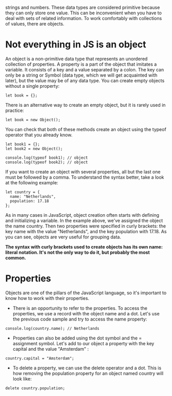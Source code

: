strings and numbers. These data types are considered primitive because they can only store one value. This can be inconvenient when you have to deal with sets of related information. To work comfortably with collections of values, there are objects.

# Not everything in JS is an object
An object is a non-primitive data type that represents an unordered collection of properties. A property is a part of the object that imitates a variable. It consists of a key and a value separated by a colon. The key can only be a string or Symbol (data type, which we will get acquainted with later), but the value may be of any data type. You can create empty objects without a single property:
```
let book = {};
```
There is an alternative way to create an empty object, but it is rarely used in practice:
```
let book = new Object();
```
You can check that both of these methods create an object using the typeof operator that you already know.
```
let book1 = {};
let book2 = new Object();

console.log(typeof book1); // object
console.log(typeof book2); // object
```
If you want to create an object with several properties, all but the last one must be followed by a comma. To understand the syntax better, take a look at the following example:
```
let country = {
  name: "Netherlands",
  population: 17.18
};
```
As in many cases in JavaScript, object creation often starts with defining and initializing a variable. In the example above, we've assigned the object the name country. Then two properties were specified in curly brackets: the key name with the value "Netherlands", and the key population with 17.18. As you can see, objects are very useful for grouping data.

**The syntax with curly brackets used to create objects has its own name: literal notation. It's not the only way to do it, but probably the most common.**

# Properties
Objects are one of the pillars of the JavaScript language, so it's important to know how to work with their properties.

- There is an opportunity to refer to the properties. To access the properties, we use a record with the object name and a dot. Let's use the previous code sample and try to access the name property:
```
console.log(country.name); // Netherlands
```
- Properties can also be added using the dot symbol and the = assignment symbol. Let's add to our object a property with the key capital and the value "Amsterdam" :
```
country.capital = "Amsterdam";
```
- To delete a property, we can use the delete operator and a dot. This is how removing the population property for an object named country will look like:
```
delete country.population;
```

